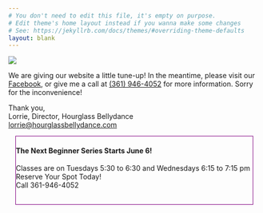 ```yaml
---
# You don't need to edit this file, it's empty on purpose.
# Edit theme's home layout instead if you wanna make some changes
# See: https://jekyllrb.com/docs/themes/#overriding-theme-defaults
layout: blank
---
```


<img src="http://hourglassbellydance.com/images/hourglass-bellydance.png" />

We are giving our website a little tune-up! In the meantime, please visit our <a href="https://www.facebook.com/Hourglass-Bellydance-Studio-128096677236090/">Facebook</a>, or give me a call at <a href="tel:3619464052">(361) 946-4052</a> for more information. Sorry for the inconvenience!

Thank you, <br />
Lorrie, Director, Hourglass Bellydance <br />
<a href="lorrie@hourglassbellydance.com">lorrie@hourglassbellydance.com</a>

<div style="border: 1px solid purple; margin: 1em; padding-bottom: 30px;"><h4>The Next Beginner Series Starts June 6!</h4>
Classes are on Tuesdays 5:30 to 6:30 and Wednesdays 6:15 to 7:15 pm<br />
Reserve Your Spot Today!
<br />Call 361-946-4052</div>

